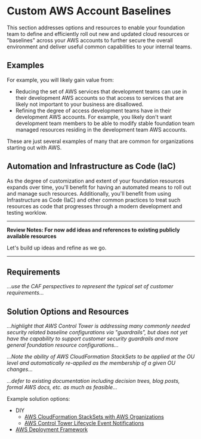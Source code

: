 # Custom AWS Account Baselines

This section addresses options and resources to enable your foundation team to define and efficiently roll out new and updated cloud resources or "baselines" across your AWS accounts to further secure the overall environment and deliver useful common capabilities to your internal teams. 

## Examples

For example, you will likely gain value from:

* Reducing the set of AWS services that development teams can use in their development AWS accounts so that access to services that are likely not important to your business are disallowed.
* Refining the degree of access development teams have in their development AWS accounts. For example, you likely don't want development team members to be able to modify stable foundation team managed resources residing in the development team AWS accounts.

These are just several examples of many that are common for organizations starting out with AWS.

## Automation and Infrastructure as Code (IaC)

As the degree of customization and extent of your foundation resources expands over time, you'll benefit for having an automated means to roll out and manage such resources.  Additionally, you'll benefit from using Infrastructure as Code (IaC) and other common practices to treat such resources as code that progresses through a modern development and testing worklow.

---
**Review Notes: For now add ideas and references to existing publicly available resources**

Let's build up ideas and refine as we go.

---

## Requirements

*...use the CAF perspectives to represent the typical set of customer requirements...*

## Solution Options and Resources

*...highlight that AWS Control Tower is addressing many commonly needed security related baseline configurations via "guardrails", but does not yet have the capability to support customer security guardrails and more general foundation resource configurations...*

*...Note the ability of AWS CloudFormation StackSets to be applied at the OU level and automatically re-applied as the membership of a given OU changes...*

*...defer to existing documentation including decision trees, blog posts, formal AWS docs, etc. as much as feasible...*

Example solution options:

* DIY
  * [AWS CloudFormation StackSets with AWS Organizations](https://aws.amazon.com/blogs/aws/new-use-aws-cloudformation-stacksets-for-multiple-accounts-in-an-aws-organization/)
  * [AWS Control Tower Lifecycle Event Notifications](https://aws.amazon.com/about-aws/whats-new/2020/01/aws-control-tower-introduces-lifecycle-event-notifications/)
* [AWS Deployment Framework](https://github.com/awslabs/aws-deployment-framework/)
